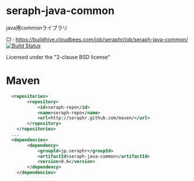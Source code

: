 seraph-java-common
==================

java用commonライブラリ

CI : https://buildhive.cloudbees.com/job/seraphr/job/seraph-java-common/
[![Build Status](https://buildhive.cloudbees.com/job/seraphr/job/seraph-java-common/badge/icon)](https://buildhive.cloudbees.com/job/seraphr/job/seraph-java-common/)

Licensed under the "2-clause BSD license"


Maven
=====

```xml
  <repositories>
		<repository>
			<id>seraph-repo</id>
			<name>seraph-repo</name>
			<url>http://seraphr.github.com/maven/</url>
		</repository>
	</repositories>
  ...
  <dependencies>
		<dependency>
			<groupId>jp.seraphr</groupId>
			<artifactId>seraph-java-common</artifactId>
			<version>0.6</version>
		</dependency>
	</dependencies>
```